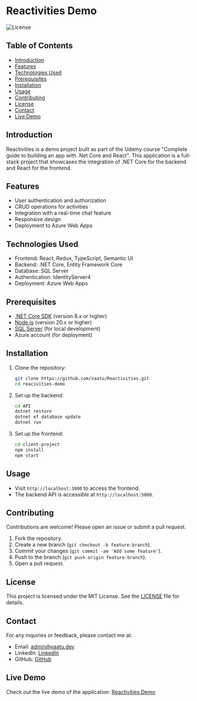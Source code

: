 # Reactivities Demo

![License](https://img.shields.io/badge/license-MIT-blue.svg)

## Table of Contents
- [Introduction](#introduction)
- [Features](#features)
- [Technologies Used](#technologies-used)
- [Prerequisites](#prerequisites)
- [Installation](#installation)
- [Usage](#usage)
- [Contributing](#contributing)
- [License](#license)
- [Contact](#contact)
- [Live Demo](#live-demo)

## Introduction

Reactivities is a demo project built as part of the Udemy course "Complete guide to building an app with .Net Core and React". This application is a full-stack project that showcases the integration of .NET Core for the backend and React for the frontend.

## Features

- User authentication and authorization
- CRUD operations for activities
- Integration with a real-time chat feature
- Responsive design
- Deployment to Azure Web Apps

## Technologies Used

- Frontend: React, Redux, TypeScript, Semantic UI
- Backend: .NET Core, Entity Framework Core
- Database: SQL Server
- Authentication: IdentityServer4
- Deployment: Azure Web Apps

## Prerequisites

- [.NET Core SDK](https://dotnet.microsoft.com/download) (version 8.x or higher)
- [Node.js](https://nodejs.org/) (version 20.x or higher)
- [SQL Server](https://www.microsoft.com/en-us/sql-server/sql-server-downloads) (for local development)
- Azure account (for deployment)

## Installation

1. Clone the repository:
    ```bash
    git clone https://github.com/vaatu/Reactivities.git
    cd reacivities-demo
    ```

2. Set up the backend:
    ```bash
    cd API
    dotnet restore
    dotnet ef database update
    dotnet run
    ```

3. Set up the frontend:
    ```bash
    cd client-project
    npm install
    npm start
    ```

## Usage

- Visit `http://localhost:3000` to access the frontend.
- The backend API is accessible at `http://localhost:5000`.

## Contributing

Contributions are welcome! Please open an issue or submit a pull request.

1. Fork the repository.
2. Create a new branch (`git checkout -b feature-branch`).
3. Commit your changes (`git commit -am 'Add some feature'`).
4. Push to the branch (`git push origin feature-branch`).
5. Open a pull request.

## License

This project is licensed under the MIT License. See the [LICENSE](LICENSE) file for details.

## Contact

For any inquiries or feedback, please contact me at:

- Email: admin@vaatu.dev
- LinkedIn: [LinkedIn](https://www.linkedin.com/in/muhammad-elarabi/)
- GitHub: [GitHub](https://github.com/vaatu)

## Live Demo

Check out the live demo of the application: [Reactivities Demo](https://reacivities-demo.azurewebsites.net/)

